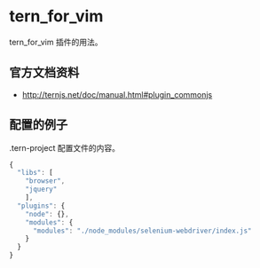 # tern_for_vim

tern_for_vim 插件的用法。

## 官方文档资料

- http://ternjs.net/doc/manual.html#plugin_commonjs

## 配置的例子

.tern-project 配置文件的内容。

```javascript
{
  "libs": [
    "browser",
    "jquery"
    ],
  "plugins": {
    "node": {},
    "modules": {
      "modules": "./node_modules/selenium-webdriver/index.js"
    }
  }
}
```
